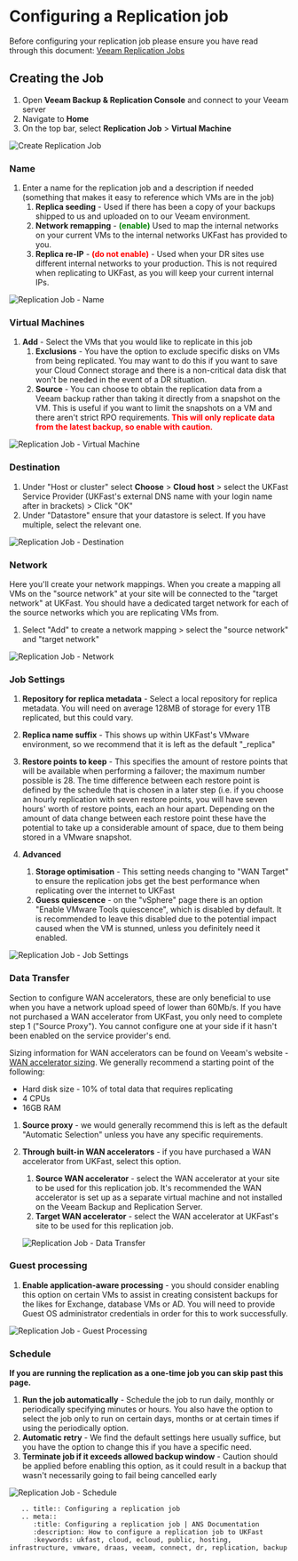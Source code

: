 # Configuring a Replication job

Before configuring your replication job please ensure you have read through this document: [Veeam Replication Jobs](veeam_replication_jobs.md)

## Creating the Job
1. Open **Veeam Backup & Replication Console** and connect to your Veeam server
2. Navigate to **Home**
3. On the top bar, select **Replication Job** > **Virtual Machine**

![Create Replication Job](files/createreplicationjob/createreplicationjob.png)

### Name
1. Enter a name for the replication job and a description if needed (something that makes it easy to reference which VMs are in the job)
    1. **Replica seeding** - Used if there has been a copy of your backups shipped to us and uploaded on to our Veeam environment.
    2. **Network remapping** - <span style="color:green">**(enable)**</span> Used to map the internal networks on your current VMs to the internal networks UKFast has provided to you.
    3. **Replica re-IP** - <span style="color:red">**(do not enable)**</span> - Used when your DR sites use different internal networks to your production. This is not required when replicating to UKFast, as you will keep your current internal IPs.

![Replication Job - Name](files/createreplicationjob/createreplicationjob_name.png)

### Virtual Machines
1. **Add** - Select the VMs that you would like to replicate in this job<br />
    1. **Exclusions** - You have the option to exclude specific disks on VMs from being replicated. You may want to do this if you want to save your Cloud Connect storage and there is a non-critical data disk that won't be needed in the event of a DR situation.
    2. **Source** - You can choose to obtain the replication data from a Veeam backup rather than taking it directly from a snapshot on the VM. This is useful if you want to limit the snapshots on a VM and there aren't strict RPO requirements. <span style="color:red">**This will only replicate data from the latest backup, so enable with caution.**</span>

![Replication Job - Virtual Machine](files/createreplicationjob/createreplicationjob_virtualmachine.png)


### Destination
1. Under "Host or cluster" select **Choose** > **Cloud host** > select the UKFast Service Provider (UKFast's external DNS name with your login name after in brackets) > Click "OK"
2. Under "Datastore" ensure that your datastore is select. If you have multiple, select the relevant one.

![Replication Job - Destination](files/createreplicationjob/createreplicationjob_destination.png)

### Network

Here you'll create your network mappings. When you create a mapping all VMs on the "source network" at your site will be connected to the "target network" at UKFast. You should have a dedicated target network for each of the source networks which you are replicating VMs from.


1. Select "Add" to create a network mapping > select the "source network" and "target network"

![Replication Job - Network](files/createreplicationjob/createreplicationjob_network.png)

### Job Settings
1. **Repository for replica metadata** - Select a local repository for replica metadata. You will need on average 128MB of storage for every 1TB replicated, but this could vary.
2. **Replica name suffix** - This shows up within UKFast's VMware environment, so we recommend that it is left as the default "_replica"
3. **Restore points to keep** - This specifies the amount of restore points that will be available when performing a failover; the maximum number possible is 28. The time difference between each restore point is defined by the schedule that is chosen in a later step (i.e. if you choose an hourly replication with seven restore points, you will have seven hours' worth of restore points, each an hour apart. Depending on the amount of data change between each restore point these have the potential to take up a considerable amount of space, due to them being stored in a VMware snapshot.

4. **Advanced**
    1. **Storage optimisation** - This setting needs changing to "WAN Target" to ensure the replication jobs get the best performance when replicating over the internet to UKFast
    2. **Guess quiescence** - on the "vSphere" page there is an option "Enable VMware Tools quiescence", which is disabled by default. It is recommended to leave this disabled due to the potential impact caused when the VM is stunned, unless you definitely need it enabled.

![Replication Job - Job Settings](files/createreplicationjob/createreplicationjob_jobsettings.png)

### Data Transfer

Section to configure WAN accelerators, these are only beneficial to use when you have a network upload speed of lower than 60Mb/s. If you have not purchased a WAN accelerator from UKFast, you only need to complete step 1 ("Source Proxy"). You cannot configure one at your side if it hasn't been enabled on the service provider's end.

Sizing information for WAN accelerators can be found on Veeam's website  - [WAN accelerator sizing](https://helpcenter.veeam.com/docs/backup/vsphere/wan_accelerator_sizing.html?ver=100). We generally recommend a starting point of the following:
* Hard disk size - 10% of total data that requires replicating
* 4 CPUs
* 16GB RAM


1. **Source proxy** - we would generally recommend this is left as the default "Automatic Selection" unless you have any specific requirements.
2. **Through built-in WAN accelerators** - if you have purchased a WAN accelerator from UKFast, select this option.
    1. **Source WAN accelerator** - select the WAN accelerator at your site to be used for this replication job. It's recommended the WAN accelerator is set up as a separate virtual machine and not installed on the Veeam Backup and Replication Server.
    2. **Target WAN accelerator** - select the WAN accelerator at UKFast's site to be used for this replication job.

    ![Replication Job - Data Transfer](files/createreplicationjob/createreplicationjob_datatransfer.png)


### Guest processing
1. **Enable application-aware processing** - you should consider enabling this option on certain VMs to assist in creating consistent backups for the likes for Exchange, database VMs or AD. You will need to provide Guest OS administrator credentials in order for this to work successfully.

![Replication Job - Guest Processing](files/createreplicationjob/createreplicationjob_guestprocessing.png)

### Schedule
**If you are running the replication as a one-time job you can skip past this page.**

1. **Run the job automatically** - Schedule the job to run daily, monthly or periodically specifying minutes or hours. You also have the option to select the job only to run on certain days, months or at certain times if using the periodically option.
2. **Automatic retry** - We find the default settings here usually suffice, but you have the option to change this if you have a specific need.
3. **Terminate job if it exceeds allowed backup window** - Caution should be applied before enabling this option, as it could result in a backup that wasn't necessarily going to fail being cancelled early

![Replication Job - Schedule](files/createreplicationjob/createreplicationjob_schedule.png)


```eval_rst
   .. title:: Configuring a replication job
   .. meta::
      :title: Configuring a replication job | ANS Documentation
      :description: How to configure a replication job to UKFast
      :keywords: ukfast, cloud, ecloud, public, hosting, infrastructure, vmware, draas, veeam, connect, dr, replication, backup
```
